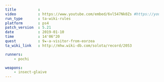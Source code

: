 ```yaml
---
title          :
video          : https://www.youtube.com/embed/6vl547Nk0Zs #https://youtu.be/6vl547Nk0Zs
run_type       : ta-wiki-rules
platform       : ps4
patch_version  : 5.21
date           : 2019-01-10
time           : 14'06"20
quest          : 9★-a-visitor-from-eorzea
ta_wiki_link   : http://mhw.wiki-db.com/solota/record/2053

runners:
    - pochi

weapons:
    - insect-glaive
---
```

